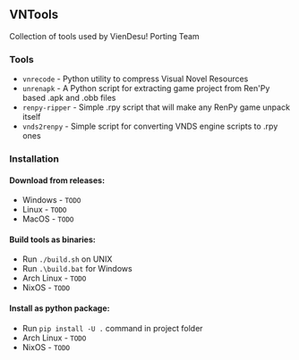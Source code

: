 ## VNTools
Collection of tools used by VienDesu! Porting Team

### Tools
* `vnrecode` - Python utility to compress Visual Novel Resources
* `unrenapk` - A Python script for extracting game project from Ren'Py based .apk and .obb files
* `renpy-ripper` - Simple .rpy script that will make any RenPy game unpack itself
* `vnds2renpy` - Simple script for converting VNDS engine scripts to .rpy ones

### Installation
#### Download from releases:
  * Windows - `TODO`
  * Linux - `TODO`
  * MacOS - `TODO`

#### Build tools as binaries:
  * Run `./build.sh` on UNIX 
  * Run `.\build.bat` for Windows
  * Arch Linux - `TODO`
  * NixOS - `TODO`

#### Install as python package:
  * Run `pip install -U .` command in project folder
  * Arch Linux - `TODO`
  * NixOS - `TODO`
